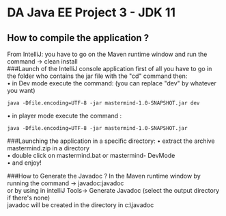 DA Java EE Project 3 - JDK 11 
==
How to compile the application ?
-
From IntelliJ: you have to go on the Maven runtime window and run the command -> clean install
<br/>
###Launch of the IntelliJ console application
first of all you have to go in the folder who contains the jar file with the "cd" command then:<br/>
• in Dev mode execute the command: (you can replace "dev" by whatever you want)


    java -Dfile.encoding=UTF-8 -jar mastermind-1.0-SNAPSHOT.jar dev 
• in player mode execute the command :<br/>


    java -Dfile.encoding=UTF-8 -jar mastermind-1.0-SNAPSHOT.jar
###Launching the application in a specific directory:
•	extract the archive mastermind.zip in a directory <br/>
•	double click on mastermind.bat or mastermind- DevMode<br/>
•	and enjoy!<br/>

###How to Generate the Javadoc ?
In the Maven runtime window by running the command -> javadoc:javadoc <br/>
or by using in intelliJ Tools-> Generate Javadoc (select the output directory if there's none)<br/>
javadoc will be created in the directory in c:\javadoc<br/>

